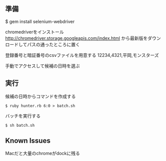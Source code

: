 準備
----

$ gem install selenium-webdriver

chromedriverをインストール
http://chromedriver.storage.googleapis.com/index.html
から最新版をダウンロードしてパスの通ったところに置く

登録番号と暗証番号のcsvファイルを用意する
    12234,4321,平岡,モンスターズ

手動でアクセスして候補の日時を選ぶ

実行
----
候補の日時からコマンドを作成する

    $ ruby hunter.rb 6:0 > batch.sh

バッチを実行する

    $ sh batch.sh


Known Issues
------------
Macだと大量のchromeがdockに残る
